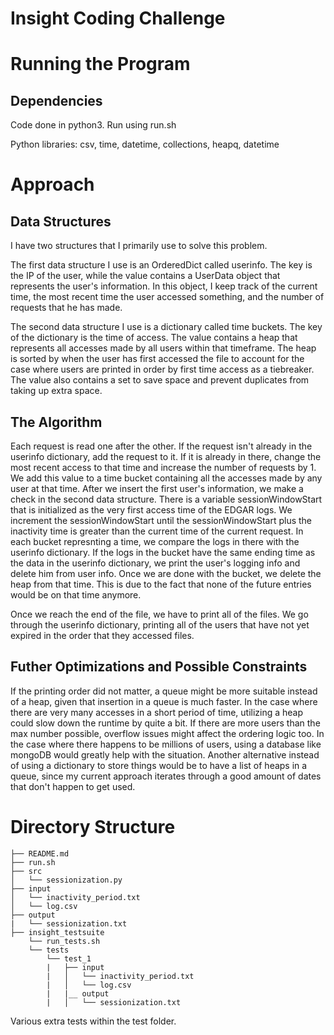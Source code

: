 # Insight Coding Challenge

# Running the Program

## Dependencies
Code done in python3. Run using run.sh

Python libraries: csv, time, datetime, collections, heapq, datetime
# Approach

## Data Structures
I have two structures that I primarily use to solve this problem.

The first data structure I use is an OrderedDict called userinfo. The key is the IP of the user, while the value contains a UserData object
that represents the user's information. In this object, I keep track of the current time, the most recent time the user accessed something, 
and the number of requests that he has made.

The second data structure I use is a dictionary called time buckets. The key of the dictionary is the time of access. The value contains a heap that 
represents all accesses made by all users within that timeframe. The heap is sorted by when the user has first accessed the file to account for the case
where users are printed in order by first time access as a tiebreaker. The value also contains a set to save space and prevent duplicates from taking up extra space.

## The Algorithm
Each request is read one after the other. If the request isn't already in the userinfo dictionary, add the request to it. If it is already in there, change the 
most recent access to that time and increase the number of requests by 1. We add this value to a time bucket containing all the accesses made by any user at that time. After we insert the first user's information, we make a check in the second data structure. There is a variable sessionWindowStart that is initialized as the very first access time of the EDGAR logs. We increment the sessionWindowStart until the sessionWindowStart plus the inactivity time is greater than the current time of the current request. In each bucket represnting a time, we compare the logs in there with the userinfo dictionary. If the logs in the bucket have the same ending time as the data in the userinfo dictionary, we print the user's logging info and delete him from user info. Once we are done with the bucket, we delete the heap from that time. This is due to the fact that none of the future entries would be on that time anymore.

Once we reach the end of the file, we have to print all of the files. We go through the userinfo dictionary, printing all of the users that have not yet expired in the order that they accessed files. 

## Futher Optimizations and Possible Constraints
If the printing order did not matter, a queue might be more suitable instead of a heap, given that insertion in a queue is much faster. In the case where there are very many accesses in a short period of time, utilizing a heap could slow down the runtime by quite a bit. If there are more users than the max number possible, overflow issues might affect the ordering logic too. In the case where there happens to be millions of users, using a database like mongoDB would greatly help with the situation. Another alternative instead of using a dictionary to store things would be to have a list of heaps in a queue, since my current approach iterates through a good amount of dates that don't happen to get used.

# Directory Structure

    ├── README.md
    ├── run.sh
    ├── src
    │   └── sessionization.py
    ├── input
    │   └── inactivity_period.txt
    │   └── log.csv
    ├── output
    |   └── sessionization.txt
    ├── insight_testsuite
        └── run_tests.sh
        └── tests
            └── test_1
            |   ├── input
            |   │   └── inactivity_period.txt
            |   │   └── log.csv
            |   |__ output
            |   │   └── sessionization.txt

Various extra tests within the test folder.
